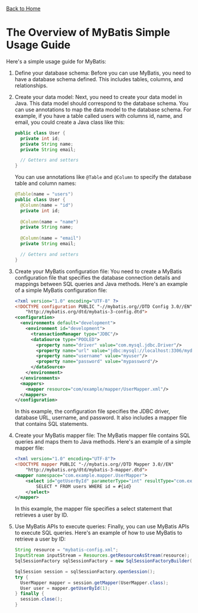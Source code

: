 [Back to Home](../README.md#mybatis)
# The Overview of MyBatis Simple Usage Guide
Here's a simple usage guide for MyBatis:

1. Define your database schema: Before you can
use MyBatis, you need to have a database 
schema defined. This includes tables, columns,
and relationships.

2. Create your data model: Next, you need to create 
your data model in Java. This data model should 
correspond to the database schema. You can use 
annotations to map the data model to the database 
schema. For example, if you have a table called 
users with columns id, name, and email, you could 
create a Java class like this:
    ```java
    public class User {
      private int id;
      private String name;
      private String email;
    
      // Getters and setters
    }
    ```
   
    You can use annotations like `@Table` and `@Column`
    to specify the database table and column names:

    ```java
    @Table(name = "users")
    public class User {
      @Column(name = "id")
      private int id;
      
      @Column(name = "name")
      private String name;
      
      @Column(name = "email")
      private String email;
    
      // Getters and setters
    }
    ```

3. Create your MyBatis configuration file: You need to create
a MyBatis configuration file that specifies the database
connection details and mappings between SQL queries and
Java methods. Here's an example of a simple MyBatis 
configuration file:
    ```xml
    <?xml version="1.0" encoding="UTF-8" ?>
    <!DOCTYPE configuration PUBLIC "-//mybatis.org//DTD Config 3.0//EN"
        "http://mybatis.org/dtd/mybatis-3-config.dtd">
    <configuration>
      <environments default="development">
        <environment id="development">
          <transactionManager type="JDBC"/>
          <dataSource type="POOLED">
            <property name="driver" value="com.mysql.jdbc.Driver"/>
            <property name="url" value="jdbc:mysql://localhost:3306/mydatabase"/>
            <property name="username" value="myuser"/>
            <property name="password" value="mypassword"/>
          </dataSource>
        </environment>
      </environments>
      <mappers>
        <mapper resource="com/example/mapper/UserMapper.xml"/>
      </mappers>
    </configuration>
    ```
    In this example, the configuration file specifies the JDBC
    driver, database URL, username, and password. It also 
    includes a mapper file that contains SQL statements.

4. Create your MyBatis mapper file: The MyBatis mapper file 
contains SQL queries and maps them to Java methods. 
Here's an example of a simple mapper file:
    ```xml
    <?xml version="1.0" encoding="UTF-8"?>
    <!DOCTYPE mapper PUBLIC "-//mybatis.org//DTD Mapper 3.0//EN"
        "http://mybatis.org/dtd/mybatis-3-mapper.dtd">
    <mapper namespace="com.example.mapper.UserMapper">
        <select id="getUserById" parameterType="int" resultType="com.example.model.User">
            SELECT * FROM users WHERE id = #{id}
        </select>
    </mapper>
    ```
    In this example, the mapper file specifies a select 
    statement that retrieves a user by ID.

5. Use MyBatis APIs to execute queries: Finally, you can
use MyBatis APIs to execute SQL queries. Here's an
example of how to use MyBatis to retrieve a user by ID:
    ```java
    String resource = "mybatis-config.xml";
    InputStream inputStream = Resources.getResourceAsStream(resource);
    SqlSessionFactory sqlSessionFactory = new SqlSessionFactoryBuilder().build(inputStream);
    
    SqlSession session = sqlSessionFactory.openSession();
    try {
      UserMapper mapper = session.getMapper(UserMapper.class);
      User user = mapper.getUserById(1);
    } finally {
      session.close();
    }
    ```
   

